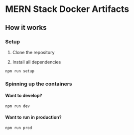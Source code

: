 # MERN Stack Docker Artifacts

## How it works

### Setup

1. Clone the repository

2. Install all dependencies
```bash
npm run setup
```

### Spinning up the containers

#### Want to develop?

```bash
npm run dev
```

#### Want to run in production?

```bash
npm run prod
```
